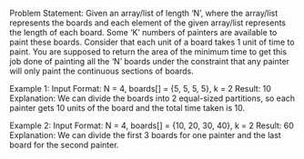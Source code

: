 Problem Statement: Given an array/list of length ‘N’, where the array/list represents the boards and each element of the given array/list represents the length of each board. Some ‘K’ numbers of painters are available to paint these boards. Consider that each unit of a board takes 1 unit of time to paint. You are supposed to return the area of the minimum time to get this job done of painting all the ‘N’ boards under the constraint that any painter will only paint the continuous sections of boards.

Example 1:
Input Format:
N = 4, boards[] = {5, 5, 5, 5}, k = 2
Result:
10
Explanation:
We can divide the boards into 2 equal-sized partitions, so each painter gets 10 units of the board and the total time taken is 10.

Example 2:
Input Format:
N = 4, boards[] = {10, 20, 30, 40}, k = 2
Result:
60
Explanation:
We can divide the first 3 boards for one painter and the last board for the second painter.
